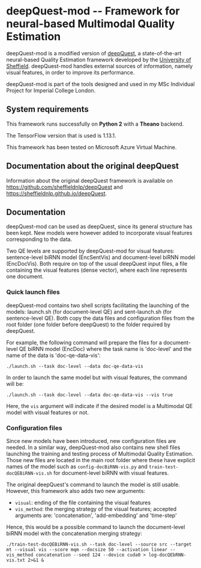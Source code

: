 # deepQuest-mod -- Framework for neural-based Multimodal Quality Estimation

deepQuest-mod is a modified version of [deepQuest][1], a state-of-the-art neural-based Quality Estimation framework developed by the [University of Sheffield][2]. deepQuest-mod handles external sources of information, namely visual features, in order to improve its performance.

deepQuest-mod is part of the tools designed and used in my MSc Individual Project for Imperial College London.


## System requirements

This framework runs successfully on **Python 2** with a **Theano** backend.

The TensorFlow version that is used is 1.13.1.

This framework has been tested on Microsoft Azure Virtual Machine.


## Documentation about the original deepQuest

Information about the original deepQuest framework is available on https://github.com/sheffieldnlp/deepQuest and https://sheffieldnlp.github.io/deepQuest.


## Documentation

deepQuest-mod can be used as deepQuest, since its general structure has been kept. New models were however added to incorporate visual features corresponding to the data.

Two QE levels are supported by deepQuest-mod for visual features: sentence-level biRNN model (EncSentVis) and document-level biRNN model (EncDocVis). Both require on top of the usual deepQuest input files, a file containing the visual features (dense vector), where each line represents one document.


### Quick launch files

deepQuest-mod contains two shell scripts facilitating the launching of the models: launch.sh (for document-level QE) and sent-launch.sh (for sentence-level QE).
Both copy the data files and configuration files from the root folder (one folder before deepQuest) to the folder required by deepQuest.

For example, the following command will prepare the files for a document-level QE biRNN model (EncDoc) where the task name is 'doc-level' and the name of the data is 'doc-qe-data-vis':
```
./launch.sh --task doc-level --data doc-qe-data-vis
```

In order to launch the same model but with visual features, the command will be:
```
./launch.sh --task doc-level --data doc-qe-data-vis --vis true
```

Here, the ```vis``` argument will indicate if the desired model is a Multimodal QE model with visual features or not.


### Configuration files

Since new models have been introduced, new configuration files are needed. In a similar way, deepQuest-mod also contains new shell files launching the training and testing process of Multimodal Quality Estimation.
Those new files are located in the main root folder where these have explicit names of the model such as ```config-docBiRNN-vis.py``` and ```train-test-docQEBiRNN-vis.sh``` for document-level biRNN with visual features.

The original deepQuest's command to launch the model is still usable. However, this framework also adds two new arguments:
- ```visual```: ending of the file containing the visual features
- ```vis_method```: the merging strategy of the visual features; accepted arguments are: 'concatenation', 'add-embedding' and 'time-step'

Hence, this would be a possible command to launch the document-level biRNN model with the concatenation merging strategy:
```
./train-test-docQEBiRNN-vis.sh --task doc-level --source src --target mt --visual vis --score mqm --docsize 50 --activation linear --vis_method concatenation --seed 124 --device cuda0 > log-docQEbRNN-vis.txt 2>&1 &
```


[1]: http://aclweb.org/anthology/C18-1266
[2]: https://www.sheffield.ac.uk
